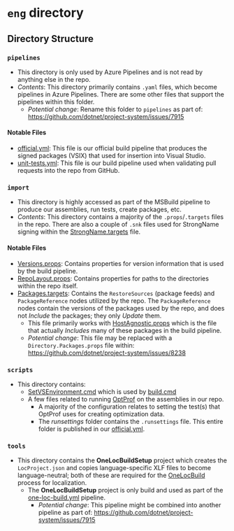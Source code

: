 # `eng` directory
## Directory Structure
### `pipelines`
- This directory is only used by Azure Pipelines and is not read by anything else in the repo.
- *Contents*: This directory primarily contains `.yaml` files, which become pipelines in Azure Pipelines. There are some other files that support the pipelines within this folder.
  - *Potential change*: Rename this folder to `pipelines` as part of: https://github.com/dotnet/project-system/issues/7915

#### Notable Files
- [official.yml](pipelines\official.yml): This file is our official build pipeline that produces the signed packages (VSIX) that used for insertion into Visual Studio.
- [unit-tests.yml](pipelines\unit-tests.yml): This file is our build pipeline used when validating pull requests into the repo from GitHub.

### `import`
- This directory is highly accessed as part of the MSBuild pipeline to produce our assemblies, run tests, create packages, etc.
- *Contents*: This directory contains a majority of the `.props`/`.targets` files in the repo. There are also a couple of `.snk` files used for StrongName signing within the [StrongName.targets](imports\StrongName.targets) file.

#### Notable Files
- [Versions.props](imports\Versions.props): Contains properties for version information that is used by the build pipeline.
- [RepoLayout.props](imports\RepoLayout.props): Contains properties for paths to the directories within the repo itself.
- [Packages.targets](imports\Packages.targets): Contains the `RestoreSources` (package feeds) and `PackageReference` nodes utilized by the repo. The `PackageReference` nodes contain the versions of the packages used by the repo, and does not *Include* the packages; they only *Update* them.
  - This file primarily works with [HostAgnostic.props](imports\HostAgnostic.props) which is the file that actually *Includes* many of these packages in the build pipeline.
  - *Potential change*: This file may be replaced with a `Directory.Packages.props` file within: https://github.com/dotnet/project-system/issues/8238

### `scripts`
- This directory contains:
  - [SetVSEnvironment.cmd](script\SetVSEnvironment.cmd) which is used by [build.cmd](..\build.cmd)
  - A few files related to running [OptProf](https://aka.ms/OptProf) on the assemblies in our repo.
    - A majority of the configuration relates to setting the test(s) that OptProf uses for creating optimization data.
    - The *runsettings* folder contains the `.runsettings` file. This entire folder is published in our [official.yml](pipelines\official.yml).

### `tools`
- This directory contains the **OneLocBuildSetup** project which creates the `LocProject.json` and copies language-specific XLF files to become language-neutral; both of these are required for the [OneLocBuild](https://aka.ms/OneLocBuild) process for localization.
  - The **OneLocBuildSetup** project is only build and used as part of the [one-loc-build.yml](pipelines\one-loc-build.yml) pipeline.
    - *Potential change*: This pipeline might be combined into another pipeline as part of: https://github.com/dotnet/project-system/issues/7915
